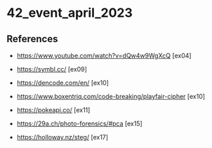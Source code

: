 # 42_event_april_2023

## References

* https://www.youtube.com/watch?v=dQw4w9WgXcQ [ex04]

* https://symbl.cc/ [ex09]

* https://dencode.com/en/ [ex10]

* https://www.boxentriq.com/code-breaking/playfair-cipher [ex10]

* https://pokeapi.co/ [ex11]

* https://29a.ch/photo-forensics/#pca [ex15]

* https://holloway.nz/steg/ [ex17]